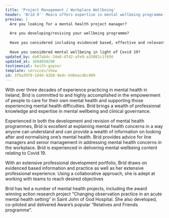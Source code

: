 ```yaml
---
title: 'Project Management / Workplace Wellbeing'
header: 'Bríd O'' Meara offers expertise in mental wellbeing programme development and project management'
preview: |
  Are you looking for a mental health project manager?
  
  Are you developing/revising your wellbeing programme?
  
  Have you considered including evidenced based, effective and relevant material on mental health and wellbeing?
  
  Have you considered mental wellbeing in light of Covid 19?
updated_by: da07ab4c-34e8-47d2-afe9-a33081c1f656
updated_at: 1604050290
testimonial: keith-gaynor
template: services/show
id: 3fba39f8-1d4d-42b8-9edc-b48eac4bc909
---
```

With over three decades of experience practicing in mental health in Ireland, Brid is committed to and highly accomplished in the empowerment of people to care for their own mental health and supporting those experiencing mental health difficulties. Bríd brings a wealth of professional knowledge and expertise in mental wellbeing and clinical governance.

Experienced in both the development and revision of mental health programmes, Bríd is excellent at explaining mental health concerns in a way anyone can understand and can provide a wealth of information on looking after and normalising one’s mental health. Bríd provides advice for line managers and senior management in addressing mental health concerns in the workplace. Bríd is experienced in delivering mental wellbeing content relating to Covid 19.

With an extensive professional development portfolio, Bríd draws on evidenced based information and practice as well as her extensive professional experience. Using a collaborative approach, she is adept at working with teams to reach desired objectives 

Bríd has led a number of mental health projects, including the award winning action research project “Changing observation practice in an acute mental health setting” in Saint John of God Hospital. She also developed, co-piloted and delivered Aware’s popular “Relatives and Friends programme”.
